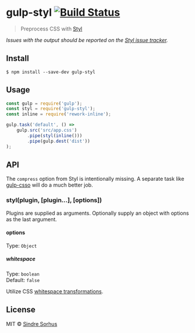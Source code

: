 # gulp-styl [![Build Status](https://travis-ci.org/sindresorhus/gulp-styl.svg?branch=master)](https://travis-ci.org/sindresorhus/gulp-styl)

> Preprocess CSS with [Styl](https://github.com/tj/styl)

*Issues with the output should be reported on the [Styl issue tracker](https://github.com/tj/styl/issues).*


## Install

```
$ npm install --save-dev gulp-styl
```


## Usage

```js
const gulp = require('gulp');
const styl = require('gulp-styl');
const inline = require('rework-inline');

gulp.task('default', () =>
	gulp.src('src/app.css')
		.pipe(styl(inline()))
		.pipe(gulp.dest('dist'))
);
```


## API

The `compress` option from Styl is intentionally missing. A separate task like [gulp-csso](https://github.com/ben-eb/gulp-csso) will do a much better job.

### styl(plugin, [plugin…], [options])

Plugins are supplied as arguments.
Optionally supply an object with options as the last argument.

#### options

Type: `Object`

##### whitespace

Type: `boolean`<br>
Default: `false`

Utilize CSS [whitespace transformations](https://github.com/visionmedia/styl#whitespace-significant-syntax).


## License

MIT © [Sindre Sorhus](https://sindresorhus.com)
